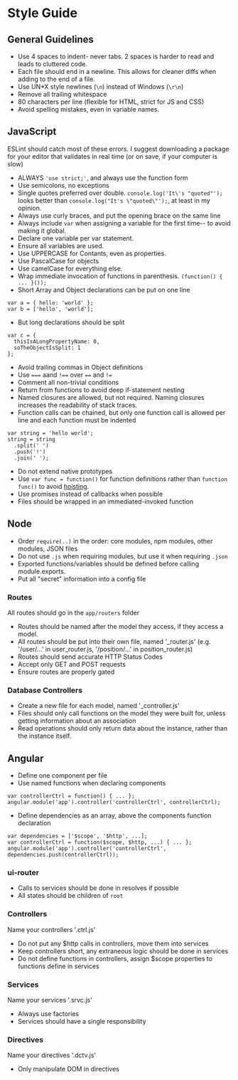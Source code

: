 # Style Guide

## General Guidelines
* Use 4 spaces to indent- never tabs. 2 spaces is harder to read and leads to cluttered code.
* Each file should end in a newline. This allows for cleaner diffs when adding to the end of a file.
* Use UN*X style newlines (`\n`) instead of Windows (`\r\n`)
* Remove all trailing whitespace
* 80 characters per line (flexible for HTML, strict for JS and CSS)
* Avoid spelling mistakes, even in variable names.

## JavaScript
ESLint should catch most of these errors. I suggest downloading a package for your editor that validates in real time (or on save, if your computer is slow)
* ALWAYS `'use strict;'`, and always use the function form
* Use semicolons, no exceptions
* Single quotes preferred over double. `console.log('It\'s "quoted"');` looks better than `console.log("It's \"quoted\"');`, at least in my opinion.
* Always use curly braces, and put the opening brace on the same line
* Always include `var` when assigning a variable for the first time-- to avoid making it global.
* Declare one variable per var statement.
* Ensure all variables are used.
* Use UPPERCASE for Contants, even as properties.
* Use PascalCase for objects
* Use camelCase for everything else.
* Wrap immediate  invocation of functions in parenthesis. `(function() { ... }());`
* Short Array and Object declarations can be put on one line
```
var a = { hello: 'world' };
var b = ['hello', 'world'];
```
*  But long declarations should be split
```
var c = {
  thisIsALongPropertyName: 0,
  soTheObjectIsSplit: 1
};
```
* Avoid trailing commas in Object definitions
* Use `===` aand `!==` over `==` and `!=`
* Comment all non-trivial conditions
* Return from functions to avoid deep if-statement nesting
* Named closures are allowed, but not required. Naming closures increases the readability of stack traces.
* Function calls can be chained, but only one function call is allowed per line and each function must be indented
```
var string = 'hello world';
string = string
  .split(' ')
  .push('!')
  .join(' ');
```
* Do not extend native prototypes
* Use `var func = function()` for function definitions rather than `function func()` to avoid [hoisting](http://www.adequatelygood.com/JavaScript-Scoping-and-Hoisting.html).
* Use promises instead of callbacks when possible
* Files should be wrapped in an immediated-invoked function

## Node
* Order `require(..)` in the order: core modules, npm modules, other modules, JSON files
* Do not use `.js` when requiring modules, but use it when requiring `.json`
* Exported functions/variables should be defined before calling module.exports.
* Put all "secret" information into a config file

### Routes
All routes should go in the `app/routers` folder
* Routes should be named after the model they access, if they access a model.
* All routes should be put into their own file, named '<route>_router.js' (e.g. '/user/...' in user_router.js, '/position/...' in position_router.js)
* Routes should send accurate HTTP Status Codes
* Accept only GET and POST requests
* Ensure routes are properly gated

### Database Controllers
* Create a new file for each model, named '<model>_controller.js'
* Files should only call functions on the model they were built for, unless getting information about an association
* Read operations should only return data about the instance, rather than the instance itself.

## Angular
* Define one component per file
* Use named functions when declaring components
```
var controllerCtrl = function() { ... };
angular.module('app').controller('controllerCtrl', controllerCtrl);
```
* Define dependencies as an array, above the components function declaration
```
var dependencies = ['$scope', '$http', ...];
var controllerCtrl = function($scope, $http, ...) { ... };
angular.module('app').controller('controllerCtrl', dependencies.push(controllerCtrl));
```

### ui-router
* Calls to services should be done in resolves if possible
* All states should be children of `root`

### Controllers
Name your controllers '<controller>.ctrl.js'
* Do not put any $http calls in controllers, move them into services
* Keep controllers short, any extraneous logic should be done in services
* Do not define functions in controllers, assign $scope properties to functions define in services

### Services
Name your services '<service>.srvc.js'
* Always use factories
* Services should have a single responsibility

### Directives
Name your directives '<directive>.dctv.js'
* Only manipulate DOM in directives
